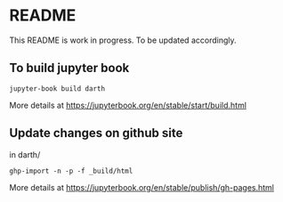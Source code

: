 # README

This README is work in progress. To be updated accordingly.

## To build jupyter book
  ```
  jupyter-book build darth
  ```
  More details at https://jupyterbook.org/en/stable/start/build.html

## Update changes on github site
  in darth/
  ```
  ghp-import -n -p -f _build/html
  ```
  
  More details at https://jupyterbook.org/en/stable/publish/gh-pages.html
  
  
  

